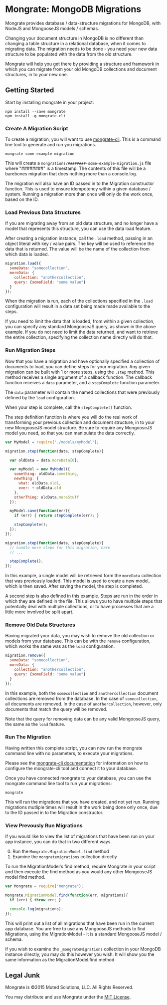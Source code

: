 # Mongrate: MongoDB Migrations

Mongrate provides database / data-structure migrations for MongoDB, with NodeJS and MongooseJS 
models / schemas.

Changing your document structure in MongoDB is no different than changing a table structure
in a relational database, when it comes to migrating data. The migration needs to be done - 
you need your new data structure to be populated with the data from the old structure.

Mongrate will help you get there by providing a structure and framework in which you can
migrate from your old MongoDB collections and document structures, in to your new one.

## Getting Started

Start by installing mongrate in your project:

```
npm install --save mongrate
npm install -g mongrate-cli
```

### Create A Migration Script

To create a migration, you will want to use [mongrate-cli](https://github.com/derickbailey/mongrate-cli).
This is a command line tool to generate and run you migrations.

```
mongrate some example migration
```

This will create a `mongrations/########-some-example-migration.js` file
where "########" is a timestamp. The contents of this file will
be a barebones migration that does nothing more than a console.log.

The migration will also have an ID passed in to the Migration constructor
function. This is used to ensure idempotency within a given 
database / system. Running a migration more than once will only 
do the work once, based on the ID.

### Load Previous Data Structures

If you are migrating away from an old data structure, and no longer have a
model that represents this structure, you can use the data load feature.

After creating a migration instance, call the `.load` method, passing in an
object literal with key / value pairs. The key will be used to reference the
data that is returned. The value will be the name of the collection from which
data is loaded.

```js
migration.load({
  someData: "somecollection",
  moreData: {
    collection: "anothercollection",
    query: {someField: "some value"}
  }
});
```

When the migration is run, each of the collections specified in the `.load`
configuration will result in a data set being made made available to the steps.

If you need to limit the data that is loaded, from within a given collection,
you can specify any standard MongooseJS query, as shown in the above example.
If you do not need to limit the data returned, and want to retrieve the entire
collection, specifying the collection name directly will do that.

### Run Migration Steps

Now that you have a migration and have optionally specified a collection of
documents to load, you can define steps for your migration. Any given migration
can be built with 1 or more steps, using the `.step` method. This method receives
a single argument of a callback function. The callback function receives a
`data` parameter, and a `stepComplete` function parameter.

The `data` parameter will contain the named collections that were previously
defined by the `load` configuration.

When your step is complete, call the `stepComplete()` function.

The step definition function is where you will do the real work of transforming
your previous collection and document structure, in to your new MongooseJS
model structure. Be sure to require any MongooseJS model you need, so that you
can manipulate the data correctly.

```js
var MyModel = require("./models/myModel");

migration.step(function(data, stepComplete){

  var oldData = data.moreData[0];

  var myModel = new MyModel({
    something: oldData.something,
    newThing: { 
      what: oldData.old1,
      ever: + oldData.old
    },
    otherThing: oldData.moreStuff
  });

  myModel.save(function(err){
    if (err) { return stepComplete(err); }

    stepComplete();
  });
});

migration.step(function(data, stepComplete){
  // handle more steps for this migration, here
  // ...

  stepComplete();
});
```

In this example, a single model will be retrieved form the `moreData` collection
that was previously loaded. This model is used to create a new model, which is
then saved. After saving the model, the step is completed.

A second step is also defined in this example. Steps are run in the order in
which they are defined in the file. This allows you to have multiple steps that
potentially deal with multiple collections, or to have processes that are 
a little more involved be split apart.

### Remove Old Data Structures

Having migrated your data, you may wish to remove the old collection or models
from your database. This can be with the `remove` configuration, which works
the same was as the `load` configuration.

```js
migration.remove({
  someData: "somecollection",
  moreData: {
    collection: "anothercollection",
    query: {someField: "some value"}
  }
});
```

In this example, both the `somecollection` and `anothercollection` document
collections are removed from the database. In the case of `somecollection`,
all documents are removed. In the case of `anothercollection`, however, only
documents that match the query will be removed.

Note that the query for removing data can be any valid MongooseJS query, the
same as the `load` feature.

### Run The Migration

Having written this complete script, you can now run the mongrate
command line with no parameters, to execute your migrations.

Please see the [mongrate-cli documentation](https://github.com/derickbailey/mongrate-cli)
for information on how to configure the mongrate-cli tool and connect it to your database.

Once you have connected mongrate to your database, you can use the mongrate command line
tool to run your migrations:

```
mongrate
```

This will run the migrations that you have created, and not yet run. Running
migrations mutliple times will result in the work being done only once,
due to the ID passed in to the Migration constructor.

### View Prevously Run Migrations

If you would like to view the list of migrations that have been run on your
app instance, you can do that in two different ways.

0. Run the `Mongrate.MigrationModel.find` method
0. Examine the `mongratemigrations` collection directly

To run the MigrationModel's find method, require Mongrate in your script
and then execute the find method as you would any other MongooseJS model find
method.

```js
var Mongrate = require("mongrate");

Mongrate.MigrationModel.find(function(err, migrations){
  if (err) { throw err; }

  console.log(migrations);
});
```

This will print out a list of all migrations that have been run in the
current app database. You are free to use any MongooseJS methods to find
Migrations, using the MigrationModel - it is a standard MongooseJS model / 
schema.

If you wish to examine the `_mongrateMigrations` collection in your MongoDB
instance directly, you may do this however you wish. It will show you the same
information as the MigrationModel.find method.

## Legal Junk

Mongrate is &copy;2015 Muted Solutions, LLC. All Rights Reserved.

You may distribute and use Mongrate under the [MIT License](http://mutedsolutions.mit-license.org).
